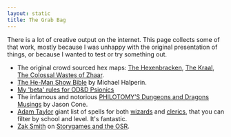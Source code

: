 ```yaml
---
layout: static
title: The Grab Bag
---
```


There is a lot of creative output on the internet. This page collects some of that work, mostly because I was unhappy with the original presentation of things, or because I wanted to test or try something out.

* The original crowd sourced hex maps: [The Hexenbracken][1], [The Kraal][2], [The Colossal Wastes of Zhaar][3].
* [The He-Man Show Bible][4] by Michael Halperin.
* [My 'beta' rules for OD&D Psionics][5]
* The infamous and notorious [PHILOTOMY’S Dungeons and Dragons Musings][6] by Jason Cone.
* [Adam Taylor][7] giant list of spells for both [wizards][8] and [clerics][9], that you can filter by school and level. It's fantastic.
* [Zak Smith][10] on [Storygames and the OSR][11].

[1]: /grab-bag/hexenbracken/
[2]: /grab-bag/kraal/
[3]: /grab-bag/wastes/
[4]: /grab-bag/he-man/
[5]: /grab-bag/psionics/
[6]: /grab-bag/philotomy/
[7]: https://plus.google.com/u/0/102353265648840654058/posts
[8]: /grab-bag/spells/Pangean_wizard_spells.html
[9]: /grab-bag/spells/Pangean_priest_spells.html
[10]: http://dndwithpornstars.blogspot.com/
[11]: /grab-bag/osr-storygames/